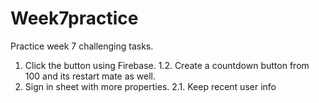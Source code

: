 # Week7practice
Practice week 7 challenging tasks.
1. Click the button using Firebase.
1.2. Create a countdown button from 100 and its restart mate as well.
2. Sign in sheet with more properties.
2.1.  Keep recent user info
